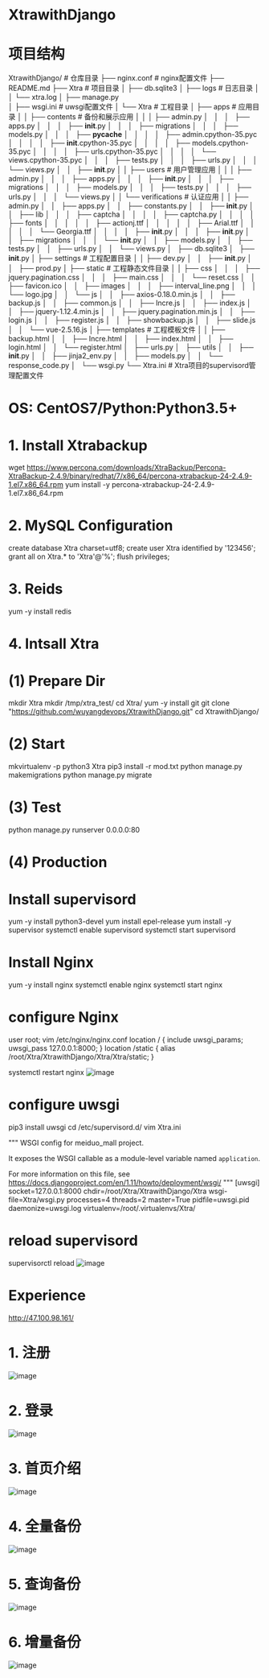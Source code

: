 # XtrawithDjango
# 项目结构
XtrawithDjango/                 # 仓库目录
├── nginx.conf                  # nginx配置文件
├── README.md
├── Xtra                        # 项目目录
│   ├── db.sqlite3
│   ├── logs                    # 日志目录
│   │   └── xtra.log
│   ├── manage.py               
│   ├── wsgi.ini                # uwsgi配置文件
│   └── Xtra                    # 工程目录
│       ├── apps                # 应用目录
│       │   ├── contents        # 备份和展示应用
│       │   │   ├── admin.py
│       │   │   ├── apps.py
│       │   │   ├── __init__.py
│       │   │   ├── migrations
│       │   │   ├── models.py
│       │   │   ├── __pycache__
│       │   │   │   ├── admin.cpython-35.pyc
│       │   │   │   ├── __init__.cpython-35.pyc
│       │   │   │   ├── models.cpython-35.pyc
│       │   │   │   ├── urls.cpython-35.pyc
│       │   │   │   └── views.cpython-35.pyc
│       │   │   ├── tests.py
│       │   │   ├── urls.py
│       │   │   └── views.py
│       │   ├── __init__.py
│       │   ├── users                   # 用户管理应用
│       │   │   ├── admin.py
│       │   │   ├── apps.py
│       │   │   ├── __init__.py
│       │   │   ├── migrations
│       │   │   ├── models.py
│       │   │   ├── tests.py
│       │   │   ├── urls.py
│       │   │   └── views.py
│       │   └── verifications           # 认证应用
│       │       ├── admin.py
│       │       ├── apps.py
│       │       ├── constants.py
│       │       ├── __init__.py
│       │       ├── lib
│       │       │   ├── captcha
│       │       │   │   ├── captcha.py
│       │       │   │   ├── fonts
│       │       │   │   │   ├── actionj.ttf
│       │       │   │   │   ├── Arial.ttf
│       │       │   │   │   └── Georgia.ttf
│       │       │   │   ├── __init__.py
│       │       │   ├── __init__.py
│       │       ├── migrations
│       │       │   └── __init__.py
│       │       ├── models.py
│       │       ├── tests.py
│       │       ├── urls.py
│       │       └── views.py
│       ├── db.sqlite3
│       ├── __init__.py
│       ├── settings            # 工程配置目录
│       │   ├── dev.py
│       │   ├── __init__.py
│       │   ├── prod.py
│       ├── static              # 工程静态文件目录
│       │   ├── css
│       │   │   ├── jquery.pagination.css
│       │   │   ├── main.css
│       │   │   └── reset.css
│       │   ├── favicon.ico
│       │   ├── images
│       │   │   ├── interval_line.png
│       │   │   └── logo.jpg
│       │   └── js
│       │       ├── axios-0.18.0.min.js
│       │       ├── backup.js
│       │       ├── common.js
│       │       ├── Incre.js
│       │       ├── index.js
│       │       ├── jquery-1.12.4.min.js
│       │       ├── jquery.pagination.min.js
│       │       ├── login.js
│       │       ├── register.js
│       │       ├── showbackup.js
│       │       ├── slide.js
│       │       └── vue-2.5.16.js
│       ├── templates           # 工程模板文件
│       │   ├── backup.html
│       │   ├── Incre.html
│       │   ├── index.html
│       │   ├── login.html
│       │   └── register.html
│       ├── urls.py
│       ├── utils
│       │   ├── __init__.py
│       │   ├── jinja2_env.py
│       │   ├── models.py
│       │   └── response_code.py
│       └── wsgi.py
└── Xtra.ini            # Xtra项目的supervisord管理配置文件


# OS: CentOS7/Python:Python3.5+

# 1. Install Xtrabackup
wget https://www.percona.com/downloads/XtraBackup/Percona-XtraBackup-2.4.9/binary/redhat/7/x86_64/percona-xtrabackup-24-2.4.9-1.el7.x86_64.rpm
yum install -y percona-xtrabackup-24-2.4.9-1.el7.x86_64.rpm

# 2. MySQL Configuration
create database Xtra charset=utf8;
create user Xtra identified by '123456';
grant all on Xtra.* to 'Xtra'@'%';
flush privileges;

# 3. Reids
yum -y install redis

# 4. Intsall Xtra
# (1) Prepare Dir
mkdir Xtra
mkdir /tmp/xtra_test/
cd Xtra/
yum -y install git
git clone "https://github.com/wuyangdevops/XtrawithDjango.git"
cd XtrawithDjango/

# (2) Start
mkvirtualenv -p python3 Xtra
pip3 install -r mod.txt
python manage.py makemigrations
python manage.py migrate

# (3) Test
python manage.py runserver 0.0.0.0:80

# (4) Production
# Install supervisord
yum -y install python3-devel
yum install epel-release
yum install -y supervisor
systemctl enable supervisord
systemctl start supervisord

# Install Nginx 
yum -y install nginx
systemctl enable nginx
systemctl start nginx

# configure Nginx
user root;
vim /etc/nginx/nginx.conf
        location / {
                include uwsgi_params;
                uwsgi_pass 127.0.0.1:8000;
        }
        location /static {
         alias /root/Xtra/XtrawithDjango/Xtra/Xtra/static;
       }

systemctl restart nginx
![image](https://github.com/wuyangdevops/XtrawithDjango/blob/master/Pic/nginx.png)

# configure uwsgi
pip3 install uwsgi
cd /etc/supervisord.d/
vim Xtra.ini

"""
WSGI config for meiduo_mall project.

It exposes the WSGI callable as a module-level variable named ``application``.

For more information on this file, see
https://docs.djangoproject.com/en/1.11/howto/deployment/wsgi/
"""
[uwsgi]
socket=127.0.0.1:8000
chdir=/root/Xtra/XtrawithDjango/Xtra
wsgi-file=Xtra/wsgi.py
processes=4
threads=2
master=True
pidfile=uwsgi.pid
daemonize=uwsgi.log
virtualenv=/root/.virtualenvs/Xtra/

# reload supervisord
supervisorctl reload
![image](https://github.com/wuyangdevops/XtrawithDjango/blob/master/Pic/uwsgi.png)

# Experience
http://47.100.98.161/

# 1. 注册
![image](https://github.com/wuyangdevops/XtrawithDjango/blob/master/Pic/register.png)
# 2. 登录
![image](https://github.com/wuyangdevops/XtrawithDjango/blob/master/Pic/login.png)
# 3. 首页介绍
![image](https://github.com/wuyangdevops/XtrawithDjango/blob/master/Pic/desc.png)
# 4. 全量备份
![image](https://github.com/wuyangdevops/XtrawithDjango/blob/master/Pic/fullbackup.png)
# 5. 查询备份
![image](https://github.com/wuyangdevops/XtrawithDjango/blob/master/Pic/show.png)
# 6. 增量备份
![image](https://github.com/wuyangdevops/XtrawithDjango/blob/master/Pic/incre.png)




